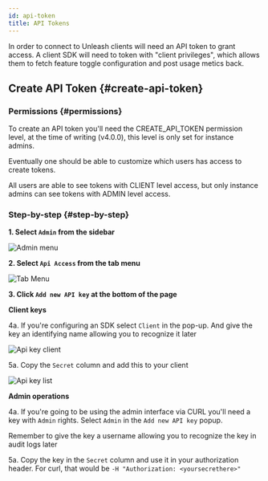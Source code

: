 ```yaml
---
id: api-token
title: API Tokens
---
```


In order to connect to Unleash clients will need an API token to grant access. A client SDK will need to token with "client privileges", which allows them to fetch feature toggle configuration and post usage metics back.

## Create API Token {#create-api-token}

### Permissions {#permissions}

To create an API token you'll need the CREATE_API_TOKEN permission level, at the time of writing (v4.0.0), this level is only set for instance admins.

Eventually one should be able to customize which users has access to create tokens.

All users are able to see tokens with CLIENT level access, but only instance admins can see tokens with ADMIN level access.

### Step-by-step {#step-by-step}

**1. Select `Admin` from the sidebar**

![Admin menu](/img/admin_side_menu.png)

**2. Select `Api Access` from the tab menu**

![Tab Menu](/img/admin_tab_menu.png)

**3. Click `Add new API key` at the bottom of the page**

**Client keys**

4a. If you're configuring an SDK select `Client` in the pop-up. And give the key an identifying name allowing you to recognize it later

![Api key client](/img/add_new_api_key.png)

5a. Copy the `Secret` column and add this to your client

![Api key list](/img/api_key_list.png)

**Admin operations**

4a. If you're going to be using the admin interface via CURL you'll need a key with `Admin` rights. Select `Admin` in the `Add new API key` popup.

Remember to give the key a username allowing you to recognize the key in audit logs later

5a. Copy the key in the `Secret` column and use it in your authorization header. For curl, that would be `-H "Authorization: <yoursecrethere>"`
